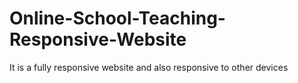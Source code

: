 # Online-School-Teaching-Responsive-Website
It is a fully responsive website and also responsive to other devices

